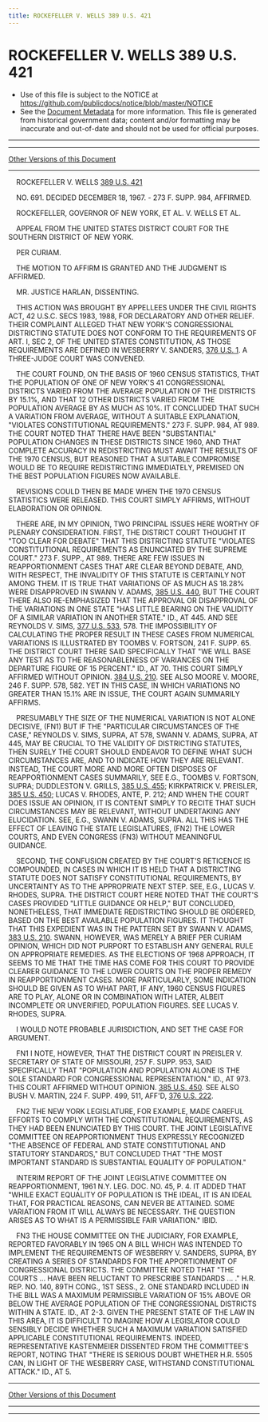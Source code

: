 ```yaml
---
title: ROCKEFELLER V. WELLS 389 U.S. 421
---
```


# ROCKEFELLER V. WELLS 389 U.S. 421

* Use of this file is subject to the NOTICE at https://github.com/publicdocs/notice/blob/master/NOTICE
* See the [Document Metadata](../../../index.md) for more information.
  This file is generated from historical government data; content and/or formatting may be inaccurate and out-of-date and should not be used for official purposes.

----------
----------

[Other Versions of this Document](https://publicdocs.github.io/go/links?ns=uslm-x&ref=%2Fus%2Fcourts%2Fscotus%2FusReporter%2F389%2F421)

----------

    ROCKEFELLER V. WELLS [389 U.S. 421][/us/courts/scotus/usReporter/389/421]

    NO. 691.  DECIDED DECEMBER 18, 1967.  - 273 F. SUPP. 984, AFFIRMED.

    ROCKEFELLER, GOVERNOR OF NEW YORK, ET AL. V. WELLS ET AL.

    APPEAL FROM THE UNITED STATES DISTRICT COURT FOR THE SOUTHERN DISTRICT OF NEW YORK.

    PER CURIAM.

    THE MOTION TO AFFIRM IS GRANTED AND THE JUDGMENT IS AFFIRMED.

    MR. JUSTICE HARLAN, DISSENTING.

    THIS ACTION WAS BROUGHT BY APPELLEES UNDER THE CIVIL RIGHTS ACT, 42 U.S.C. SECS 1983, 1988, FOR DECLARATORY AND OTHER RELIEF.  THEIR COMPLAINT ALLEGED THAT NEW YORK'S CONGRESSIONAL DISTRICTING STATUTE DOES NOT CONFORM TO THE REQUIREMENTS OF ART. I, SEC 2, OF THE UNITED STATES CONSTITUTION, AS THOSE REQUIREMENTS ARE DEFINED IN WESBERRY V. SANDERS, [376 U.S. 1][/us/courts/scotus/usReporter/376/1].  A THREE-JUDGE COURT WAS CONVENED.

    THE COURT FOUND, ON THE BASIS OF 1960 CENSUS STATISTICS, THAT THE POPULATION OF ONE OF NEW YORK'S 41 CONGRESSIONAL DISTRICTS VARIED FROM THE AVERAGE POPULATION OF THE DISTRICTS BY 15.1%, AND THAT 12 OTHER DISTRICTS VARIED FROM THE POPULATION AVERAGE BY AS MUCH AS 10%.  IT CONCLUDED THAT SUCH A VARIATION FROM AVERAGE, WITHOUT A SUITABLE EXPLANATION, "VIOLATES CONSTITUTIONAL REQUIREMENTS."  273 F. SUPP. 984, AT 989.  THE COURT NOTED THAT THERE HAVE BEEN "SUBSTANTIAL" POPULATION CHANGES IN THESE DISTRICTS SINCE 1960, AND THAT COMPLETE ACCURACY IN REDISTRICTING MUST AWAIT THE RESULTS OF THE 1970 CENSUS, BUT REASONED THAT A SUITABLE COMPROMISE WOULD BE TO REQUIRE REDISTRICTING IMMEDIATELY, PREMISED ON THE BEST POPULATION FIGURES NOW AVAILABLE.

    REVISIONS COULD THEN BE MADE WHEN THE 1970 CENSUS STATISTICS WERE RELEASED.  THIS COURT SIMPLY AFFIRMS, WITHOUT ELABORATION OR OPINION.

    THERE ARE, IN MY OPINION, TWO PRINCIPAL ISSUES HERE WORTHY OF PLENARY CONSIDERATION.  FIRST, THE DISTRICT COURT THOUGHT IT "TOO CLEAR FOR DEBATE" THAT THIS DISTRICTING STATUTE "VIOLATES CONSTITUTIONAL REQUIREMENTS AS ENUNCIATED BY THE SUPREME COURT."  273 F. SUPP., AT 989.  THERE ARE FEW ISSUES IN REAPPORTIONMENT CASES THAT ARE CLEAR BEYOND DEBATE, AND, WITH RESPECT, THE INVALIDITY OF THIS STATUTE IS CERTAINLY NOT AMONG THEM.  IT IS TRUE THAT VARIATIONS OF AS MUCH AS 18.28% WERE DISAPPROVED IN SWANN V. ADAMS, [385 U.S. 440][/us/courts/scotus/usReporter/385/440], BUT THE COURT THERE ALSO RE-EMPHASIZED THAT THE APPROVAL OR DISAPPROVAL OF THE VARIATIONS IN ONE STATE "HAS LITTLE BEARING ON THE VALIDITY OF A SIMILAR VARIATION IN ANOTHER STATE."  ID., AT 445.  AND SEE REYNOLDS V. SIMS, [377 U.S. 533][/us/courts/scotus/usReporter/377/533], 578.  THE IMPOSSIBILITY OF CALCULATING THE PROPER RESULT IN THESE CASES FROM NUMERICAL VARIATIONS IS ILLUSTRATED BY TOOMBS V. FORTSON, 241 F. SUPP. 65.  THE DISTRICT COURT THERE SAID SPECIFICALLY THAT "WE WILL BASE ANY TEST AS TO THE REASONABLENESS OF VARIANCES ON THE DEPARTURE FIGURE OF 15 PERCENT."   ID., AT 70.  THIS COURT SIMPLY AFFIRMED WITHOUT OPINION.  [384 U.S. 210][/us/courts/scotus/usReporter/384/210].  SEE ALSO MOORE V. MOORE, 246 F. SUPP. 578, 582.  YET IN THIS CASE, IN WHICH VARIATIONS NO GREATER THAN 15.1% ARE IN ISSUE, THE COURT AGAIN SUMMARILY AFFIRMS.

    PRESUMABLY THE SIZE OF THE NUMERICAL VARIATION IS NOT ALONE DECISIVE, (FN1)  BUT IF THE "PARTICULAR CIRCUMSTANCES OF THE CASE," REYNOLDS V. SIMS, SUPRA, AT 578, SWANN V. ADAMS, SUPRA, AT 445, MAY BE CRUCIAL TO THE VALIDITY OF DISTRICTING STATUTES, THEN SURELY THE COURT SHOULD ENDEAVOR TO DEFINE WHAT SUCH CIRCUMSTANCES ARE, AND TO INDICATE HOW THEY ARE RELEVANT.  INSTEAD, THE COURT MORE AND MORE OFTEN DISPOSES OF REAPPORTIONMENT CASES SUMMARILY, SEE E.G., TOOMBS V. FORTSON, SUPRA; DUDDLESTON V. GRILLS, [385 U.S. 455][/us/courts/scotus/usReporter/385/455]; KIRKPATRICK V. PREISLER, [385 U.S. 450][/us/courts/scotus/usReporter/385/450]; LUCAS V. RHODES, ANTE, P. 212; AND WHEN THE COURT DOES ISSUE AN OPINION, IT IS CONTENT SIMPLY TO RECITE THAT SUCH CIRCUMSTANCES MAY BE RELEVANT, WITHOUT UNDERTAKING ANY ELUCIDATION.  SEE, E.G., SWANN V. ADAMS, SUPRA.  ALL THIS HAS THE EFFECT OF LEAVING THE STATE LEGISLATURES,  (FN2)  THE LOWER COURTS, AND EVEN CONGRESS  (FN3) WITHOUT MEANINGFUL GUIDANCE.

    SECOND, THE CONFUSION CREATED BY THE COURT'S RETICENCE IS COMPOUNDED, IN CASES IN WHICH IT IS HELD THAT A DISTRICTING STATUTE DOES NOT SATISFY CONSTITUTIONAL REQUIREMENTS, BY UNCERTAINTY AS TO THE APPROPRIATE NEXT STEP.  SEE, E.G., LUCAS V. RHODES, SUPRA.  THE DISTRICT COURT HERE NOTED THAT THE COURT'S CASES PROVIDED "LITTLE GUIDANCE OR HELP," BUT CONCLUDED, NONETHELESS, THAT IMMEDIATE REDISTRICTING SHOULD BE ORDERED, BASED ON THE BEST AVAILABLE POPULATION FIGURES.  IT THOUGHT THAT THIS EXPEDIENT WAS IN THE PATTERN SET BY SWANN V. ADAMS, [383 U.S. 210][/us/courts/scotus/usReporter/383/210].  SWANN, HOWEVER, WAS MERELY A BRIEF PER CURIAM OPINION, WHICH DID NOT PURPORT TO ESTABLISH ANY GENERAL RULE ON APPROPRIATE REMEDIES.  AS THE ELECTIONS OF 1968 APPROACH, IT SEEMS TO ME THAT THE TIME HAS COME FOR THIS COURT TO PROVIDE CLEARER GUIDANCE TO THE LOWER COURTS ON THE PROPER REMEDY IN REAPPORTIONMENT CASES.  MORE PARTICULARLY, SOME INDICATION SHOULD BE GIVEN AS TO WHAT PART, IF ANY, 1960 CENSUS FIGURES ARE TO PLAY, ALONE OR IN COMBINATION WITH LATER, ALBEIT INCOMPLETE OR UNVERIFIED, POPULATION FIGURES.  SEE LUCAS V. RHODES, SUPRA.

    I WOULD NOTE PROBABLE JURISDICTION, AND SET THE CASE FOR ARGUMENT.

    FN1  I NOTE, HOWEVER, THAT THE DISTRICT COURT IN PREISLER V. SECRETARY OF STATE OF MISSOURI, 257 F. SUPP. 953, SAID SPECIFICALLY THAT "POPULATION AND POPULATION ALONE IS THE SOLE STANDARD FOR CONGRESSIONAL REPRESENTATION."  ID., AT 973.  THIS COURT AFFIRMED WITHOUT OPINION.  [385 U.S. 450][/us/courts/scotus/usReporter/385/450].  SEE ALSO BUSH V. MARTIN, 224 F. SUPP. 499, 511, AFF'D, [376 U.S. 222][/us/courts/scotus/usReporter/376/222].

    FN2  THE NEW YORK LEGISLATURE, FOR EXAMPLE, MADE CAREFUL EFFORTS TO COMPLY WITH THE CONSTITUTIONAL REQUIREMENTS, AS THEY HAD BEEN ENUNCIATED BY THIS COURT.  THE JOINT LEGISLATIVE COMMITTEE ON REAPPORTIONMENT THUS EXPRESSLY RECOGNIZED "THE ABSENCE OF FEDERAL AND STATE CONSTITUTIONAL AND STATUTORY STANDARDS," BUT CONCLUDED THAT "THE MOST IMPORTANT STANDARD IS SUBSTANTIAL EQUALITY OF POPULATION."

    INTERIM REPORT OF THE JOINT LEGISLATIVE COMMITTEE ON REAPPORTIONMENT, 1961 N.Y. LEG.  DOC. NO. 45, P. 4.  IT ADDED THAT "WHILE EXACT EQUALITY OF POPULATION IS THE IDEAL, IT IS AN IDEAL THAT, FOR PRACTICAL REASONS, CAN NEVER BE ATTAINED.  SOME VARIATION FROM IT WILL ALWAYS BE NECESSARY.  THE QUESTION ARISES AS TO WHAT IS A PERMISSIBLE FAIR VARIATION."  IBID.

    FN3  THE HOUSE COMMITTEE ON THE JUDICIARY, FOR EXAMPLE, REPORTED FAVORABLY IN 1965 ON A BILL WHICH WAS INTENDED TO IMPLEMENT THE REQUIREMENTS OF WESBERRY V. SANDERS, SUPRA, BY CREATING A SERIES OF STANDARDS FOR THE APPORTIONMENT OF CONGRESSIONAL DISTRICTS.  THE COMMITTEE NOTED THAT "THE COURTS ...  HAVE BEEN RELUCTANT TO PRESCRIBE STANDARDS  ...  ."  H.R.  REP. NO. 140, 89TH CONG., 1ST SESS., 2.  ONE STANDARD INCLUDED IN THE BILL WAS A MAXIMUM PERMISSIBLE VARIATION OF 15% ABOVE OR BELOW THE AVERAGE POPULATION OF THE CONGRESSIONAL DISTRICTS WITHIN A STATE.  ID., AT 2-3.  GIVEN THE PRESENT STATE OF THE LAW IN THIS AREA, IT IS DIFFICULT TO IMAGINE HOW A LEGISLATOR COULD SENSIBLY DECIDE WHETHER SUCH A MAXIMUM VARIATION SATISFIED APPLICABLE CONSTITUTIONAL REQUIREMENTS.  INDEED, REPRESENTATIVE KASTENMEIER DISSENTED FROM THE COMMITTEE'S REPORT, NOTING THAT "THERE IS SERIOUS DOUBT WHETHER H.R. 5505 CAN, IN LIGHT OF THE WESBERRY CASE, WITHSTAND CONSTITUTIONAL ATTACK."  ID., AT 5.

----------

[Other Versions of this Document](https://publicdocs.github.io/go/links?ns=uslm-x&ref=%2Fus%2Fcourts%2Fscotus%2FusReporter%2F389%2F421)

----------
----------

[/us/courts/scotus/usReporter/389/421]: https://publicdocs.github.io/go/links?ns=uslm-x&ref=%2Fus%2Fcourts%2Fscotus%2FusReporter%2F389%2F421
[/us/courts/scotus/usReporter/376/1]: https://publicdocs.github.io/go/links?ns=uslm-x&ref=%2Fus%2Fcourts%2Fscotus%2FusReporter%2F376%2F1
[/us/courts/scotus/usReporter/385/440]: https://publicdocs.github.io/go/links?ns=uslm-x&ref=%2Fus%2Fcourts%2Fscotus%2FusReporter%2F385%2F440
[/us/courts/scotus/usReporter/377/533]: https://publicdocs.github.io/go/links?ns=uslm-x&ref=%2Fus%2Fcourts%2Fscotus%2FusReporter%2F377%2F533
[/us/courts/scotus/usReporter/384/210]: https://publicdocs.github.io/go/links?ns=uslm-x&ref=%2Fus%2Fcourts%2Fscotus%2FusReporter%2F384%2F210
[/us/courts/scotus/usReporter/385/455]: https://publicdocs.github.io/go/links?ns=uslm-x&ref=%2Fus%2Fcourts%2Fscotus%2FusReporter%2F385%2F455
[/us/courts/scotus/usReporter/385/450]: https://publicdocs.github.io/go/links?ns=uslm-x&ref=%2Fus%2Fcourts%2Fscotus%2FusReporter%2F385%2F450
[/us/courts/scotus/usReporter/383/210]: https://publicdocs.github.io/go/links?ns=uslm-x&ref=%2Fus%2Fcourts%2Fscotus%2FusReporter%2F383%2F210
[/us/courts/scotus/usReporter/385/450]: https://publicdocs.github.io/go/links?ns=uslm-x&ref=%2Fus%2Fcourts%2Fscotus%2FusReporter%2F385%2F450
[/us/courts/scotus/usReporter/376/222]: https://publicdocs.github.io/go/links?ns=uslm-x&ref=%2Fus%2Fcourts%2Fscotus%2FusReporter%2F376%2F222


